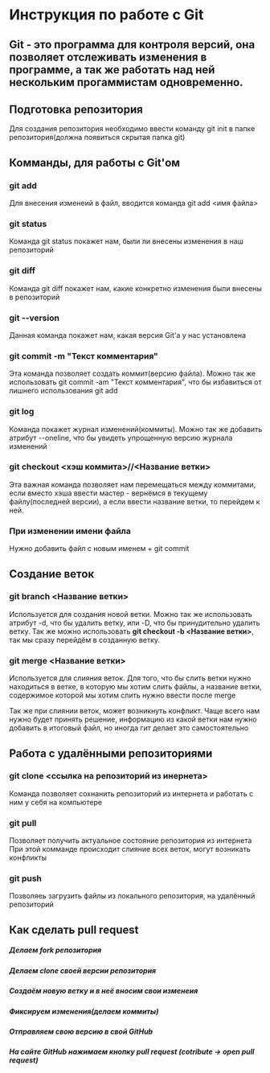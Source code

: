 # Инструкция по работе с Git
## Git - это программа для контроля версий, она позволяет отслеживать изменения в программе, а так же работать над ней нескольким прогаммистам одновременно.

## Подготовка репозитория
Для создания репозитория необходимо ввести команду git init в папке репозитория(должна появиться скрытая папка git)

## Комманды, для работы с Git'ом

### git add
Для внесения изменеий в файл, вводится команда git add <имя файла>

### git status
Команда git status покажет нам, были ли внесены изменения в наш репозиторий

### git diff
Команда git diff покажет нам, какие конкретно изменения были внесены в репозиторий

### git --version
Данная команда покажет нам, какая версия Git'а у нас установлена

### git commit -m "Текст комментария"
Эта команда позволяет создать коммит(версию файла). Можно так же использовать git commit -am "Текст комментария", что бы избавиться от лишнего использования git add

### git log
Команда покажет журнал изменений(коммиты). Можно так же добавить атрибут --oneline, что бы увидеть упрощенную версию журнала изменений

### git checkout <хэш коммита>/<master>/<Название ветки>
Эта важная команда позволяет нам перемещаться между коммитами, если вместо хэша ввести мастер - вернёмся в текущему файлу(последней версии), а если ввести название ветки, то перейдем к ней.

### При изменении имени файла
Нужно добавить файл с новым именем + git commit

## Создание веток

### git branch <Название ветки>
Используется для создания новой ветки. Можно так же использовать атрибут -d, что бы удалить ветку, или -D, что бы принудительно удалить ветку. Так же можно использовать **git checkout -b <Название ветки>**, так мы сразу перейдём в созданную ветку.

### git merge <Название ветки>
Используется для слияния веток. Для того, что бы слить ветки нужно находиться в ветке, в которую мы хотим слить файлы, а название ветки, содержимое которой мы хотим слить нужно ввести после merge

Так же при слиянии веток, может возникнуть конфликт. Чаще всего нам нужно будет принять решение, информацию из какой ветки нам нужно добавить в итоговый файл, но иногда гит делает это самостоятельно

## Работа с удалёнными репозиториями

### git clone <ссылка на репозиторий из инернета>
Команда позволяет сохнанить репозиторий из интернета и работать с ним у себя на компьютере

### git pull 
Позволяет получить актуальное состояние репозитория из интернета
При этой комманде происходит слияние всех веток, могут возникать конфликты

### git push
Позволяеь загрузить файлы из локального репозитория, на удалённый репозиторий

## Как сделать pull request

##### Делаем fork репозитория
##### Делаем clone своей версии репозитория
##### Создаём новую ветку и в неё вносим свои изменеия
##### Фиксируем изменения(делаем коммиты)
##### Отправляем свою версию в свой GitHub
##### На сайте GitHub нажимаем кнопку pull request (cotribute -> open pull request)
